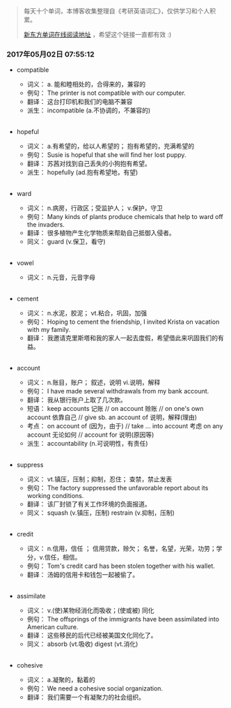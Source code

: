 > 每天十个单词，本博客收集整理自《考研英语词汇》，仅供学习和个人积累。
>
> [新东方单词在线阅读地址](http://download.dogwood.com.cn/online/kychlx/iPhone.html) ，希望这个链接一直都有效 :)

### 2017年05月02日 07:55:12

- compatible
  * 词义：  a. 能和睦相处的，合得来的，兼容的
  * 例句：  The printer is not compatible with our computer.
  * 翻译：  这台打印机和我们的电脑不兼容
  * 派生：  incompatible (a.不协调的，不兼容的)
  <br>

- hopeful
  * 词义：  a.有希望的，给以人希望的； 抱有希望的，充满希望的
  * 例句：  Susie is hopeful that she will find her lost puppy.
  * 翻译：  苏茜对找到自己丢失的小狗抱有希望。
  * 派生：  hopefully (ad.抱有希望地，有望)
  <br>

- ward
  * 词义：  n.病房，行政区；受监护人； v.保护，守卫
  * 例句：  Many kinds of plants produce chemicals that help to ward off the invaders.
  * 翻译：  很多植物产生化学物质来帮助自己抵御入侵者。
  * 同义：  guard (v.保卫，看守)
  <br>

- vowel
  * 词义：  n.元音，元音字母
  <br>

- cement
  * 词义：  n.水泥，胶泥； vt.粘合，巩固，加强
  * 例句：  Hoping to cement the friendship, I invited Krista on vacation with my family.
  * 翻译：  我邀请克里斯塔和我的家人一起去度假，希望借此来巩固我们的有益。
  <br>

- account
  * 词义：  n.账目，账户； 叙述，说明 vi.说明，解释
  * 例句：  I have made several withdrawals from my bank account.
  * 翻译：  我从银行账户上取了几次款。
  * 短语：  keep accounts 记账 // on account 赊账 // on one's own account 依靠自己 //  give sb. an account of 说明，解释(理由)
  * 考点：  on account of (因为，由于) // take ... into account 考虑  on any account 无论如何 // account for 说明(原因等)
  * 派生：  accountability (n.可说明性，有责任)
  <br>

- suppress
  * 词义：  vt.镇压，压制；抑制，忍住； 查禁，禁止发表
  * 例句：  The factory suppressed the unfavorable report about its working conditions.
  * 翻译：  该厂封锁了有关工作环境的负面报道。
  * 同义：  squash (v.镇压，压制) restrain (v.抑制，压制)
  <br>

- credit
  * 词义：  n.信用，信任 ； 信用贷款，赊欠； 名誉，名望，光荣，功劳；学分，v.信任，相信。
  * 例句：  Tom's credit card has been stolen together with his wallet.
  * 翻译：  汤姆的信用卡和钱包一起被偷了。
  <br>

- assimilate
  * 词义：  v.(使)某物经消化而吸收；(使或被) 同化
  * 例句：  The offsprings of the immigrants have been assimilated into American culture.
  * 翻译：  这些移民的后代已经被美国文化同化了。
  * 同义：  absorb (vt.吸收) digest (vt.消化)
  <br>

- cohesive
  * 词义：  a.凝聚的，黏着的
  * 例句：  We need a cohesive social organization.
  * 翻译：  我们需要一个有凝聚力的社会组织。
  <br>